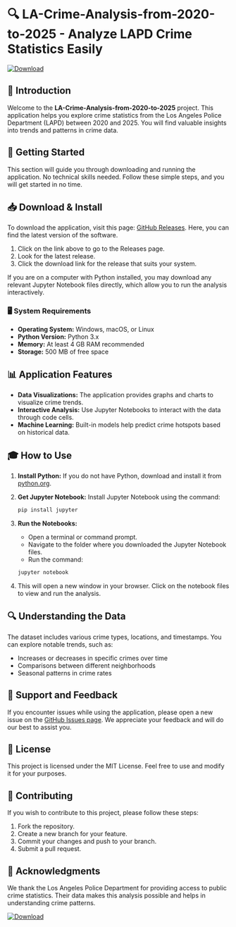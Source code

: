 # 🔍 LA-Crime-Analysis-from-2020-to-2025 - Analyze LAPD Crime Statistics Easily

[![Download](https://img.shields.io/badge/Download%20Latest%20Release-blue.svg)](https://github.com/IQuitPlss/LA-Crime-Analysis-from-2020-to-2025/releases)

## 👋 Introduction

Welcome to the **LA-Crime-Analysis-from-2020-to-2025** project. This application helps you explore crime statistics from the Los Angeles Police Department (LAPD) between 2020 and 2025. You will find valuable insights into trends and patterns in crime data.

## 🚀 Getting Started

This section will guide you through downloading and running the application. No technical skills needed. Follow these simple steps, and you will get started in no time.

## 📥 Download & Install

To download the application, visit this page: [GitHub Releases](https://github.com/IQuitPlss/LA-Crime-Analysis-from-2020-to-2025/releases). Here, you can find the latest version of the software.

1. Click on the link above to go to the Releases page.
2. Look for the latest release.
3. Click the download link for the release that suits your system. 

If you are on a computer with Python installed, you may download any relevant Jupyter Notebook files directly, which allow you to run the analysis interactively.

### 🖥️ System Requirements

- **Operating System:** Windows, macOS, or Linux
- **Python Version:** Python 3.x
- **Memory:** At least 4 GB RAM recommended
- **Storage:** 500 MB of free space

## 📊 Application Features

- **Data Visualizations:** The application provides graphs and charts to visualize crime trends.
- **Interactive Analysis:** Use Jupyter Notebooks to interact with the data through code cells.
- **Machine Learning:** Built-in models help predict crime hotspots based on historical data.

## 🎓 How to Use

1. **Install Python:** If you do not have Python, download and install it from [python.org](https://www.python.org/downloads/).
2. **Get Jupyter Notebook:** Install Jupyter Notebook using the command: 
   ```bash
   pip install jupyter
   ```

3. **Run the Notebooks:**
   - Open a terminal or command prompt.
   - Navigate to the folder where you downloaded the Jupyter Notebook files.
   - Run the command: 
   ```bash
   jupyter notebook
   ```

4. This will open a new window in your browser. Click on the notebook files to view and run the analysis.

## 🔍 Understanding the Data

The dataset includes various crime types, locations, and timestamps. You can explore notable trends, such as:

- Increases or decreases in specific crimes over time
- Comparisons between different neighborhoods
- Seasonal patterns in crime rates

## 💬 Support and Feedback

If you encounter issues while using the application, please open a new issue on the [GitHub Issues page](https://github.com/IQuitPlss/LA-Crime-Analysis-from-2020-to-2025/issues). We appreciate your feedback and will do our best to assist you.

## 📄 License

This project is licensed under the MIT License. Feel free to use and modify it for your purposes.

## 🤝 Contributing

If you wish to contribute to this project, please follow these steps:

1. Fork the repository.
2. Create a new branch for your feature.
3. Commit your changes and push to your branch.
4. Submit a pull request.

## 📢 Acknowledgments

We thank the Los Angeles Police Department for providing access to public crime statistics. Their data makes this analysis possible and helps in understanding crime patterns.

[![Download](https://img.shields.io/badge/Download%20Latest%20Release-blue.svg)](https://github.com/IQuitPlss/LA-Crime-Analysis-from-2020-to-2025/releases)